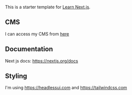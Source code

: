 This is a starter template for [Learn Next.js](https://nextjs.org/learn).

## CMS

I can access my CMS from [here](https://www.louiswhite.me/admin/#/)


## Documentation

Next js docs: <https://nextjs.org/docs>

## Styling

I'm using <https://headlessui.com> and <https://tailwindcss.com>

